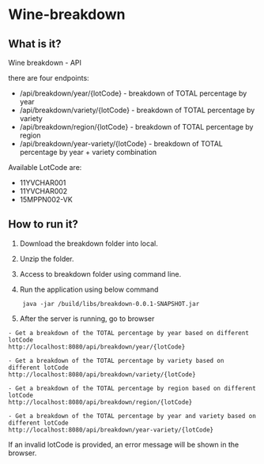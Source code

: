 # Wine-breakdown

## What is it?

Wine breakdown - API

there are four endpoints:

- /api/breakdown/year/{lotCode} - breakdown of TOTAL percentage by year
- /api/breakdown/variety/{lotCode} - breakdown of TOTAL percentage by variety
- /api/breakdown/region/{lotCode} - breakdown of TOTAL percentage by region
- /api/breakdown/year-variety/{lotCode} - breakdown of TOTAL percentage by year + variety combination

Available LotCode are:

- 11YVCHAR001
- 11YVCHAR002
- 15MPPN002-VK


## How to run it?

1. Download the breakdown folder into local.

2. Unzip the folder.

3. Access to breakdown folder using command line.

4. Run the application using below command
```
    java -jar /build/libs/breakdown-0.0.1-SNAPSHOT.jar
```  
5. After the server is running, go to browser

```
- Get a breakdown of the TOTAL percentage by year based on different lotCode 
http://localhost:8080/api/breakdown/year/{lotCode}

- Get a breakdown of the TOTAL percentage by variety based on different lotCode
http://localhost:8080/api/breakdown/variety/{lotCode}

- Get a breakdown of the TOTAL percentage by region based on different lotCode
http://localhost:8080/api/breakdown/region/{lotCode}

- Get a breakdown of the TOTAL percentage by year and variety based on different lotCode
http://localhost:8080/api/breakdown/year-variety/{lotCode}

```
If an invalid lotCode is provided, an error message will be shown in the browser.

